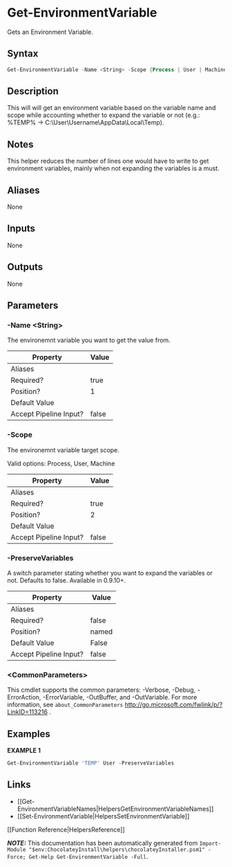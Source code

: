 ﻿# Get-EnvironmentVariable

Gets an Environment Variable.

## Syntax

~~~powershell
Get-EnvironmentVariable -Name <String> -Scope {Process | User | Machine} [-PreserveVariables] [<CommonParameters>]
~~~

## Description

This will will get an environment variable based on the variable name and scope while accounting whether to expand the variable or not (e.g.: %TEMP% -> C:\User\Username\AppData\Local\Temp).

## Notes

This helper reduces the number of lines one would have to write to get environment variables, mainly when not expanding the variables is a must.

## Aliases

None

## Inputs

None

## Outputs

None

## Parameters

###  -Name \<String\>
The environemnt variable you want to get the value from.

Property               | Value
---------------------- | -----
Aliases                | 
Required?              | true
Position?              | 1
Default Value          | 
Accept Pipeline Input? | false
 
###  -Scope
The environemnt variable target scope.


Valid options: Process, User, Machine

Property               | Value
---------------------- | -----
Aliases                | 
Required?              | true
Position?              | 2
Default Value          | 
Accept Pipeline Input? | false
 
###  -PreserveVariables
A switch parameter stating whether you want to expand the variables or not. Defaults to false. Available in 0.9.10+.

Property               | Value
---------------------- | -----
Aliases                | 
Required?              | false
Position?              | named
Default Value          | False
Accept Pipeline Input? | false
 
### \<CommonParameters\>

This cmdlet supports the common parameters: -Verbose, -Debug, -ErrorAction, -ErrorVariable, -OutBuffer, and -OutVariable. For more information, see `about_CommonParameters` http://go.microsoft.com/fwlink/p/?LinkID=113216 .


## Examples

 **EXAMPLE 1**

~~~powershell
Get-EnvironmentVariable 'TEMP' User -PreserveVariables

~~~

## Links

 * [[Get-EnvironmentVariableNames|HelpersGetEnvironmentVariableNames]]
 * [[Set-EnvironmentVariable|HelpersSetEnvironmentVariable]]


[[Function Reference|HelpersReference]]

***NOTE:*** This documentation has been automatically generated from `Import-Module "$env:ChocolateyInstall\helpers\chocolateyInstaller.psm1" -Force; Get-Help Get-EnvironmentVariable -Full`.
